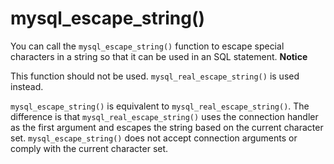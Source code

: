 mysql_escape_string() 
==========================================

You can call the `mysql_escape_string()` function to escape special characters in a string so that it can be used in an SQL statement. 
**Notice**



This function should not be used. `mysql_real_escape_string()` is used instead.

`mysql_escape_string()` is equivalent to `mysql_real_escape_string()`. The difference is that `mysql_real_escape_string()` uses the connection handler as the first argument and escapes the string based on the current character set. `mysql_escape_string()` does not accept connection arguments or comply with the current character set.
